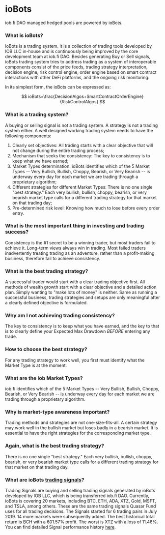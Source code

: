 # ioBots

iob.fi DAO managed hedged pools are powered by ioBots.

### What is ioBots?

ioBots is a trading system. It is a collection of trading tools developed by IOB LLC in-house and is continuously being improved by the core development team at iob.fi DAO. Besides generating Buy or Sell signals, ioBots trading system tries to address trading as a system of interoperable components consist of the price feeds, trading strategy interpretation, decision engine, risk control engine, order engine based on smart contract interactions with other DeFi platforms, and the ongoing risk monitoring.  

In its simplest form, the ioBots can be expressed as: 

$$
ioBots=\frac{DecisionAlgos+SmartContractOrderEngine}{RiskControlAlgos}
$$

### What is a trading system?

A buying or selling signal is not a trading system. A strategy is not a trading system either. A well designed working trading system needs to have the following components: 

1. Clearly set objectives: All trading starts with a clear objective that will not change during the entire trading process;
2. Mechanism that seeks the consistency: The key to consistency is to keep what we have earned;
3. Market Types determination: ioBots identifies which of the 5 Market Types -- Very Bullish, Bullish, Choppy, Bearish, or Very Bearish -- is underway every day for each market we are trading through a proprietary algorithm;
4. Different strategies for different Market Types: There is no one single "best strategy." Each very bullish, bullish, choppy, bearish, or very bearish market type calls for a different trading strategy for that market on that trading day;
5. Pre-determined risk level: Knowing how much to lose before every order entry.

### What is the most important thing in investing and trading success?

Consistency is the \#1 secret to be a winning trader, but most traders fail to achieve it. Long-term views always win in trading. Most failed traders inadvertently treating trading as an adventure, rather than a profit-making business, therefore fail to achieve consistency.

### What is the best trading strategy?

A successful trader would start with a clear trading objective first. All methods of wealth growth start with a clear objective and a detailed action plan. Simply wanting to "make lots of money" is neither. Same as running a successful business, trading strategies and setups are only meaningful after a clearly defined objective is formulated.

### Why am I not achieving trading consistency?

The key to consistency is to keep what you have earned, and the key to that is to clearly define your Expected Max Drawdown _BEFORE_ entering any trade.

### **How to choose the best strategy?**

For any trading strategy to work well, you first must identify what the Market Type is at the moment.

### What are the iob Market Types?

iob.fi identifies which of the 5 Market Types -- Very Bullish, Bullish, Choppy, Bearish, or Very Bearish -- is underway every day for each market we are trading through a proprietary algorithm.

### Why is market-type awareness important?

Trading methods and strategies are not one-size-fits-all. A certain strategy may work well in the bullish market but loses badly in a bearish market. It is essential to have the right strategies for the corresponding market type.

### Again, what is the best trading strategy?

There is no one single "best strategy." Each very bullish, bullish, choppy, bearish, or very bearish market type calls for a different trading strategy for that market on that trading day.

### What are ioBots [trading signals](https://iob.fund/signals/)?

Trading Signals are buying and selling trading signals generated by ioBots developed by IOB LLC, which is being transferred iob.fi DAO. Currently, ioBots is covering 20 markets, including BTC, ETH, ADA, XTZ, Gold, MSFT, and TSLA, among others. These are the same trading signals Quasar Fund uses for all trading decisions. The Signals started for 6 trading pairs in July 2019. 14 more markets were subsequently added. The best historical total return is BCH with a 601.57% profit. The worst is XTZ with a loss of 11.46%. You can find detailed Signal performance history [here](https://iob.fund/signal/history/BTCUSD).

### 

